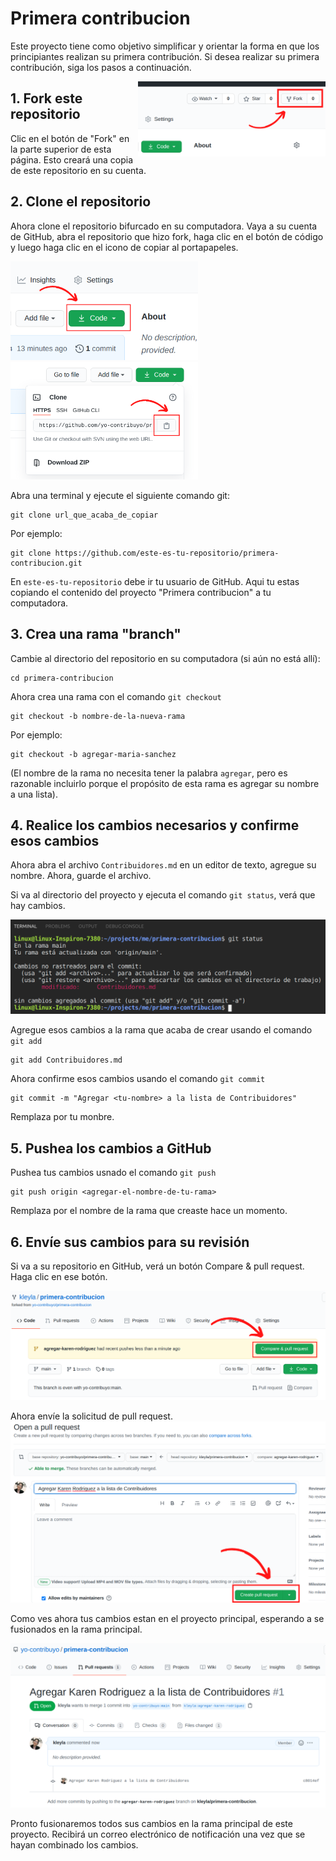 # Primera contribucion

Este proyecto tiene como objetivo simplificar y orientar la forma en que los principiantes realizan su primera contribución. Si desea realizar su primera contribución, siga los pasos a continuación.

<img align="right" width="300" src="./assets/imagenes/fork.png" alt="fork" />

## 1. Fork este repositorio

Clic en el botón de "Fork" en la parte superior de esta página. Esto creará una copia de este repositorio en su cuenta.

## 2. Clone el repositorio

Ahora clone el repositorio bifurcado en su computadora. Vaya a su cuenta de GitHub, abra el repositorio que hizo fork, haga clic en el botón de código y luego haga clic en el icono de copiar al portapapeles.

<img width="300" src="./assets/imagenes/code.png" alt="fork" />

<img width="300" src="./assets/imagenes/clone.png" alt="fork" />

Abra una terminal y ejecute el siguiente comando git:

```
git clone url_que_acaba_de_copiar
```

Por ejemplo:

```
git clone https://github.com/este-es-tu-repositorio/primera-contribucion.git
```

En `este-es-tu-repositorio` debe ir tu usuario de GitHub. Aqui tu estas copiando el contenido del proyecto "Primera contribucion" a tu computadora.

## 3. Crea una rama "branch"

Cambie al directorio del repositorio en su computadora (si aún no está allí):

```
cd primera-contribucion
```

Ahora crea una rama con el comando `git checkout`

```
git checkout -b nombre-de-la-nueva-rama
```

Por ejemplo:

```
git checkout -b agregar-maria-sanchez
```

(El nombre de la rama no necesita tener la palabra `agregar`, pero es razonable incluirlo porque el propósito de esta rama es agregar su nombre a una lista).

## 4. Realice los cambios necesarios y confirme esos cambios

Ahora abra el archivo `Contribuidores.md` en un editor de texto, agregue su nombre. Ahora, guarde el archivo.

Si va al directorio del proyecto y ejecuta el comando `git status`, verá que hay cambios.

<img src="./assets/imagenes/git-status.png" alt="git status" />

Agregue esos cambios a la rama que acaba de crear usando el comando `git add`

```
git add Contribuidores.md
```

Ahora confirme esos cambios usando el comando `git commit`

```
git commit -m "Agregar <tu-nombre> a la lista de Contribuidores"

```

Remplaza <tu-nombre> por tu monbre.

## 5. Pushea los cambios a GitHub

Pushea tus cambios usnado el comando `git push`

```
git push origin <agregar-el-nombre-de-tu-rama>
```

Remplaza <agregar-el-nombre-de-tu-rama> por el nombre de la rama que creaste hace un momento.

## 6. Envíe sus cambios para su revisión

Si va a su repositorio en GitHub, verá un botón Compare & pull request. Haga clic en ese botón.

<img src="./assets/imagenes/compare-and-pull-request.png" alt="Compare and pull request" />

Ahora envíe la solicitud de pull request.
<img src="./assets/imagenes/open-pull-request.png" alt="Open pull request" />

Como ves ahora tus cambios estan en el proyecto principal, esperando a se fusionados en la rama principal.

<img src="./assets/imagenes/pull-request-done.png" alt="Pull request" />

Pronto fusionaremos todos sus cambios en la rama principal de este proyecto. Recibirá un correo electrónico de notificación una vez que se hayan combinado los cambios.
